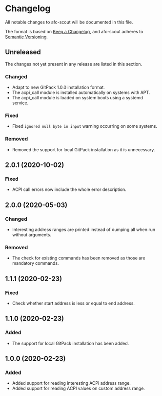# Changelog

All notable changes to afc-scout will be documented in this file.

The format is based on [Keep a Changelog](https://keepachangelog.com/en/1.0.0/), and afc-scout adheres to [Semantic Versioning](https://semver.org/spec/v2.0.0.html).

## Unreleased

The changes not yet present in any release are listed in this section.

### Changed

* Adapt to new GitPack 1.0.0 installation format.
* The acpi_call module is installed automatically on systems with APT.
* The acpi_call module is loaded on system boots using a systemd service.

### Fixed

* Fixed `ignored null byte in input` warning occurring on some systems.

### Removed

* Removed the support for local GitPack installation as it is unnecessary.

## 2.0.1 (2020-10-02)

### Fixed

* ACPI call errors now include the whole error description.

## 2.0.0 (2020-05-03)

### Changed

* Interesting address ranges are printed instead of dumping all when run without arguments.

### Removed

* The check for existing commands has been removed as those are mandatory commands.

## 1.1.1 (2020-02-23)

### Fixed

* Check whether start address is less or equal to end address.

## 1.1.0 (2020-02-23)

### Added

* The support for local GitPack installation has been added.

## 1.0.0 (2020-02-23)

### Added

* Added support for reading interesting ACPI address range.
* Added support for reading ACPI values on custom address range.

